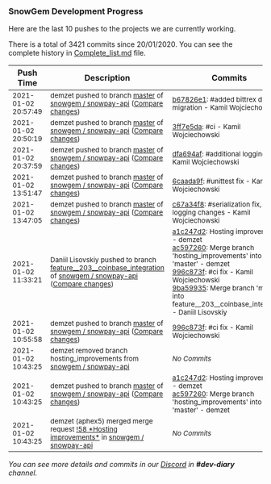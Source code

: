 
### SnowGem Development Progress

Here are the last 10 pushes to the projects we are currently working.

There is a total of 3421 commits since 20/01/2020. You can see the complete history in
 [Complete_list.md](Complete_list.md) file.

| Push Time | Description | Commits |
| --- | --- | --- |
| <sub>2021-01-02 20:57:49</sub> | <sub>demzet pushed to branch [master](https://gitlab.com/snowgem/snowpay-api/commits/master) of [snowgem / snowpay\-api](https://gitlab.com/snowgem/snowpay-api) ([Compare changes](https://gitlab.com/snowgem/snowpay-api/compare/3ff7e5da8cd03f38eeebd42b56e76e3ff119e25d...b67826e12cbad0406dbdeb47fb35ab29919d236f))</sub> | <sub>[b67826e1](https://gitlab.com/snowgem/snowpay-api/-/commit/b67826e12cbad0406dbdeb47fb35ab29919d236f): #added bittrex db migration - Kamil Wojciechowski</sub> |
| <sub>2021-01-02 20:50:19</sub> | <sub>demzet pushed to branch [master](https://gitlab.com/snowgem/snowpay-api/commits/master) of [snowgem / snowpay\-api](https://gitlab.com/snowgem/snowpay-api) ([Compare changes](https://gitlab.com/snowgem/snowpay-api/compare/dfa694af015b0d5ae6d6b8acd369045f8b8ba335...3ff7e5da8cd03f38eeebd42b56e76e3ff119e25d))</sub> | <sub>[3ff7e5da](https://gitlab.com/snowgem/snowpay-api/-/commit/3ff7e5da8cd03f38eeebd42b56e76e3ff119e25d): #ci - Kamil Wojciechowski</sub> |
| <sub>2021-01-02 20:37:59</sub> | <sub>demzet pushed to branch [master](https://gitlab.com/snowgem/snowpay-api/commits/master) of [snowgem / snowpay\-api](https://gitlab.com/snowgem/snowpay-api) ([Compare changes](https://gitlab.com/snowgem/snowpay-api/compare/6caada9f8cb6a36fd3d003566006f96c288aca8e...dfa694af015b0d5ae6d6b8acd369045f8b8ba335))</sub> | <sub>[dfa694af](https://gitlab.com/snowgem/snowpay-api/-/commit/dfa694af015b0d5ae6d6b8acd369045f8b8ba335): #additional logging - Kamil Wojciechowski</sub> |
| <sub>2021-01-02 13:51:47</sub> | <sub>demzet pushed to branch [master](https://gitlab.com/snowgem/snowpay-api/commits/master) of [snowgem / snowpay\-api](https://gitlab.com/snowgem/snowpay-api) ([Compare changes](https://gitlab.com/snowgem/snowpay-api/compare/c67a34f8654f5a1434bd66307aa07a97e8ee7404...6caada9f8cb6a36fd3d003566006f96c288aca8e))</sub> | <sub>[6caada9f](https://gitlab.com/snowgem/snowpay-api/-/commit/6caada9f8cb6a36fd3d003566006f96c288aca8e): #unittest fix - Kamil Wojciechowski</sub> |
| <sub>2021-01-02 13:47:05</sub> | <sub>demzet pushed to branch [master](https://gitlab.com/snowgem/snowpay-api/commits/master) of [snowgem / snowpay\-api](https://gitlab.com/snowgem/snowpay-api) ([Compare changes](https://gitlab.com/snowgem/snowpay-api/compare/996c873fce802f62eb9c8f5f619d09e28adc9ac1...c67a34f8654f5a1434bd66307aa07a97e8ee7404))</sub> | <sub>[c67a34f8](https://gitlab.com/snowgem/snowpay-api/-/commit/c67a34f8654f5a1434bd66307aa07a97e8ee7404): #serialization fix, logging changes - Kamil Wojciechowski</sub> |
| <sub>2021-01-02 11:33:21</sub> | <sub>Daniil Lisovskiy pushed to branch [feature\_\_203\_\_coinbase\_integration](https://gitlab.com/snowgem/snowpay-api/commits/feature__203__coinbase_integration) of [snowgem / snowpay\-api](https://gitlab.com/snowgem/snowpay-api) ([Compare changes](https://gitlab.com/snowgem/snowpay-api/compare/0a66ae4885bcfff268765d4ac67308cc150d1a49...9ba599356ff6c1fd5514ed583f001783c44b4874))</sub> | <sub>[a1c247d2](https://gitlab.com/snowgem/snowpay-api/-/commit/a1c247d2c1c3626e93313cd47810038eeb32fbac): Hosting improvements - demzet<br>[ac597260](https://gitlab.com/snowgem/snowpay-api/-/commit/ac5972606ffedd56794466a7f449169cff362a71): Merge branch 'hosting_improvements' into 'master' - demzet<br>[996c873f](https://gitlab.com/snowgem/snowpay-api/-/commit/996c873fce802f62eb9c8f5f619d09e28adc9ac1): #ci fix - Kamil Wojciechowski<br>[9ba59935](https://gitlab.com/snowgem/snowpay-api/-/commit/9ba599356ff6c1fd5514ed583f001783c44b4874): Merge branch 'master' into feature__203__coinbase_integration - Daniil Lisovskiy</sub> |
| <sub>2021-01-02 10:55:58</sub> | <sub>demzet pushed to branch [master](https://gitlab.com/snowgem/snowpay-api/commits/master) of [snowgem / snowpay\-api](https://gitlab.com/snowgem/snowpay-api) ([Compare changes](https://gitlab.com/snowgem/snowpay-api/compare/ac5972606ffedd56794466a7f449169cff362a71...996c873fce802f62eb9c8f5f619d09e28adc9ac1))</sub> | <sub>[996c873f](https://gitlab.com/snowgem/snowpay-api/-/commit/996c873fce802f62eb9c8f5f619d09e28adc9ac1): #ci fix - Kamil Wojciechowski</sub> |
| <sub>2021-01-02 10:43:25</sub> | <sub>demzet removed branch hosting_improvements from [snowgem / snowpay\-api](https://gitlab.com/snowgem/snowpay-api)</sub> | <sub>_No Commits_</sub> |
| <sub>2021-01-02 10:43:25</sub> | <sub>demzet pushed to branch [master](https://gitlab.com/snowgem/snowpay-api/commits/master) of [snowgem / snowpay\-api](https://gitlab.com/snowgem/snowpay-api) ([Compare changes](https://gitlab.com/snowgem/snowpay-api/compare/ea01cbdcd0faf8732e1f5f980d1654f6531facd8...ac5972606ffedd56794466a7f449169cff362a71))</sub> | <sub>[a1c247d2](https://gitlab.com/snowgem/snowpay-api/-/commit/a1c247d2c1c3626e93313cd47810038eeb32fbac): Hosting improvements - demzet<br>[ac597260](https://gitlab.com/snowgem/snowpay-api/-/commit/ac5972606ffedd56794466a7f449169cff362a71): Merge branch 'hosting_improvements' into 'master' - demzet</sub> |
| <sub>2021-01-02 10:43:25</sub> | <sub>demzet (aphex5) merged merge request [\!58 \*Hosting improvements\*](https://gitlab.com/snowgem/snowpay-api/-/merge_requests/58) in [snowgem / snowpay\-api](https://gitlab.com/snowgem/snowpay-api)</sub> | <sub>_No Commits_</sub> |

_You can see more details and commits in our [Discord](https://discord.gg/zumGnbg) in **#dev-diary** channel._
